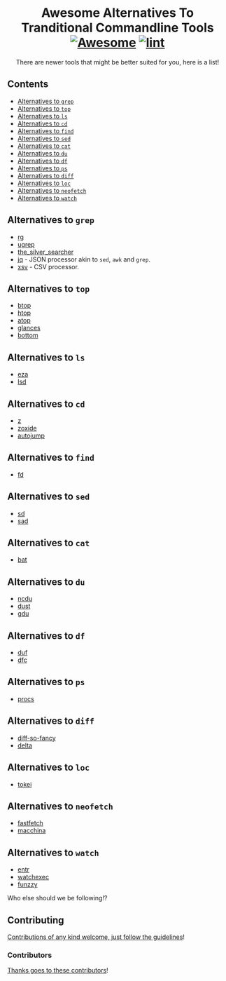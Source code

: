 <div align="center">

<!-- title -->

<!--lint ignore no-dead-urls-->

# Awesome Alternatives To Tranditional Commandline Tools [![Awesome](https://awesome.re/badge.svg)](https://awesome.re) [![lint](https://github.com/dcai/awesome-commandline-alternatives/actions/workflows/lint.yaml/badge.svg)](https://github.com/dcai/awesome-commandline-alternatives/actions/workflows/lint.yaml)

<!-- subtitle -->

There are newer tools that might be better suited for you, here is a list!

</div>

<!-- TOC -->

## Contents

- [Alternatives to `grep`](#alternatives-to-grep)
- [Alternatives to `top`](#alternatives-to-top)
- [Alternatives to `ls`](#alternatives-to-ls)
- [Alternatives to `cd`](#alternatives-to-cd)
- [Alternatives to `find`](#alternatives-to-find)
- [Alternatives to `sed`](#alternatives-to-sed)
- [Alternatives to `cat`](#alternatives-to-cat)
- [Alternatives to `du`](#alternatives-to-du)
- [Alternatives to `df`](#alternatives-to-df)
- [Alternatives to `ps`](#alternatives-to-ps)
- [Alternatives to `diff`](#alternatives-to-diff)
- [Alternatives to `loc`](#alternatives-to-loc)
- [Alternatives to `neofetch`](#alternatives-to-neofetch)
- [Alternatives to `watch`](#alternatives-to-watch)

<!-- vim-markdown-toc -->
<!-- CONTENT -->

## Alternatives to `grep`

- [rg](https://github.com/BurntSushi/ripgrep)
- [ugrep](https://github.com/Genivia/ugrep)
- [the_silver_searcher](https://github.com/ggreer/the_silver_searcher)
- [jq](https://github.com/stedolan/jq) - JSON processor akin to `sed`, `awk` and `grep`.
- [xsv](https://github.com/BurntSushi/xsv) - CSV processor.

## Alternatives to `top`

- [btop](https://github.com/aristocratos/btop)
- [htop](https://github.com/htop-dev/htop)
- [atop](https://github.com/Atoptool/atop)
- [glances](https://github.com/nicolargo/glances)
- [bottom](https://github.com/ClementTsang/bottom)

## Alternatives to `ls`

- [eza](https://github.com/eza-community/eza)
- [lsd](https://github.com/Peltoche/lsd)

## Alternatives to `cd`

- [z](https://github.com/rupa/z)
- [zoxide](https://github.com/ajeetdsouza/zoxide)
- [autojump](https://github.com/wting/autojump)

## Alternatives to `find`

- [fd](https://github.com/sharkdp/fd)

## Alternatives to `sed`

- [sd](https://github.com/chmln/sd)
- [sad](https://github.com/ms-jpq/sad)

## Alternatives to `cat`

- [bat](https://github.com/sharkdp/bat)

## Alternatives to `du`

- [ncdu](https://dev.yorhel.nl/ncdu)
- [dust](https://github.com/bootandy/dust)
- [gdu](https://github.com/dundee/gdu)

## Alternatives to `df`

- [duf](https://github.com/muesli/duf)
- [dfc](https://github.com/Rolinh/dfc)

## Alternatives to `ps`

- [procs](https://github.com/dalance/procs)

## Alternatives to `diff`

- [diff-so-fancy](https://github.com/so-fancy/diff-so-fancy)
- [delta](https://github.com/dandavison/delta)

## Alternatives to `loc`

- [tokei](https://github.com/XAMPPRocky/tokei)

## Alternatives to `neofetch`

- [fastfetch](https://github.com/fastfetch-cli/fastfetch)
- [macchina](https://github.com/Macchina-CLI/macchina)

## Alternatives to `watch`

- [entr](https://github.com/eradman/entr)
- [watchexec](https://github.com/watchexec/watchexec)
- [funzzy](https://github.com/cristianoliveira/funzzy)

<!-- END CONTENT -->

Who else should we be following!?

## Contributing

[Contributions of any kind welcome, just follow the guidelines](contributing.md)!

### Contributors

[Thanks goes to these contributors](https://github.com/dcai/awesome-commandline-alternatives/graphs/contributors)!
